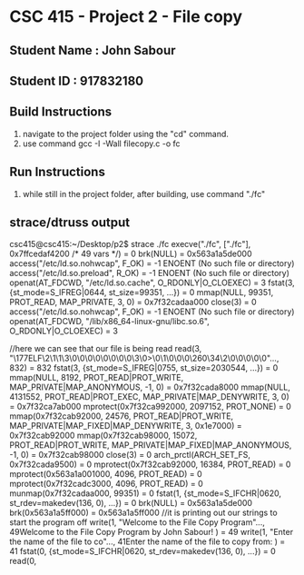 # CSC 415 - Project 2 - File copy

## Student Name : John Sabour

## Student ID   : 917832180

## Build Instructions

1. navigate to the project folder using the "cd" command.
2. use command gcc -I -Wall filecopy.c -o fc

## Run Instructions

1. while still in the project folder, after building, use command "./fc"

## strace/dtruss output


csc415@csc415:~/Desktop/p2$ strace ./fc
execve("./fc", ["./fc"], 0x7ffcedaf4200 /* 49 vars */) = 0
brk(NULL)                               = 0x563a1a5de000
access("/etc/ld.so.nohwcap", F_OK)      = -1 ENOENT (No such file or directory)
access("/etc/ld.so.preload", R_OK)      = -1 ENOENT (No such file or directory)
openat(AT_FDCWD, "/etc/ld.so.cache", O_RDONLY|O_CLOEXEC) = 3
fstat(3, {st_mode=S_IFREG|0644, st_size=99351, ...}) = 0
mmap(NULL, 99351, PROT_READ, MAP_PRIVATE, 3, 0) = 0x7f32cadaa000
close(3)                                = 0
access("/etc/ld.so.nohwcap", F_OK)      = -1 ENOENT (No such file or directory)
openat(AT_FDCWD, "/lib/x86_64-linux-gnu/libc.so.6", O_RDONLY|O_CLOEXEC) = 3

//here we can see that our file is being read
read(3, "\177ELF\2\1\1\3\0\0\0\0\0\0\0\0\3\0>\0\1\0\0\0\260\34\2\0\0\0\0\0"..., 832) = 832
fstat(3, {st_mode=S_IFREG|0755, st_size=2030544, ...}) = 0
mmap(NULL, 8192, PROT_READ|PROT_WRITE, MAP_PRIVATE|MAP_ANONYMOUS, -1, 0) = 0x7f32cada8000
mmap(NULL, 4131552, PROT_READ|PROT_EXEC, MAP_PRIVATE|MAP_DENYWRITE, 3, 0) = 0x7f32ca7ab000
mprotect(0x7f32ca992000, 2097152, PROT_NONE) = 0
mmap(0x7f32cab92000, 24576, PROT_READ|PROT_WRITE, MAP_PRIVATE|MAP_FIXED|MAP_DENYWRITE, 3, 0x1e7000) = 0x7f32cab92000
mmap(0x7f32cab98000, 15072, PROT_READ|PROT_WRITE, MAP_PRIVATE|MAP_FIXED|MAP_ANONYMOUS, -1, 0) = 0x7f32cab98000
close(3)                                = 0
arch_prctl(ARCH_SET_FS, 0x7f32cada9500) = 0
mprotect(0x7f32cab92000, 16384, PROT_READ) = 0
mprotect(0x563a1a001000, 4096, PROT_READ) = 0
mprotect(0x7f32cadc3000, 4096, PROT_READ) = 0
munmap(0x7f32cadaa000, 99351)           = 0
fstat(1, {st_mode=S_IFCHR|0620, st_rdev=makedev(136, 0), ...}) = 0
brk(NULL)                               = 0x563a1a5de000
brk(0x563a1a5ff000)                     = 0x563a1a5ff000
//it is printing out our strings to start the program off
write(1, "Welcome to the File Copy Program"..., 49Welcome to the File Copy Program by John Sabour!
) = 49
write(1, "Enter the name of the file to co"..., 41Enter the name of the file to copy from:
) = 41
fstat(0, {st_mode=S_IFCHR|0620, st_rdev=makedev(136, 0), ...}) = 0
read(0, 



